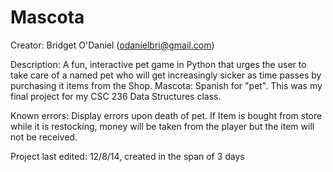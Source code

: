 # Mascota
Creator: Bridget O'Daniel (odanielbri@gmail.com)

Description: A fun, interactive pet game in Python that urges the user to take care of a named pet who will get increasingly sicker as time passes by purchasing it items from the Shop. Mascota: Spanish for "pet". This was my final project for my CSC 236 Data Structures class.

Known errors: Display errors upon death of pet. If Item is bought from store while it is restocking, money will be taken from the player but the item will not be received.

Project last edited: 12/8/14, created in the span of 3 days
